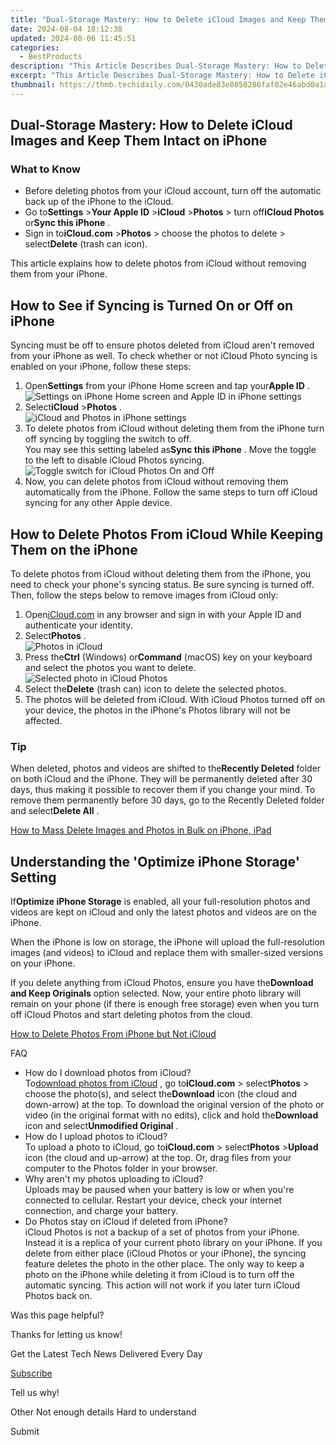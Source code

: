 ```yaml
---
title: "Dual-Storage Mastery: How to Delete iCloud Images and Keep Them Intact on iPhone"
date: 2024-08-04 18:12:38
updated: 2024-08-06 11:45:51
categories:
  - BestProducts
description: "This Article Describes Dual-Storage Mastery: How to Delete iCloud Images and Keep Them Intact on iPhone"
excerpt: "This Article Describes Dual-Storage Mastery: How to Delete iCloud Images and Keep Them Intact on iPhone"
thumbnail: https://thmb.techidaily.com/0430ade83e8050286faf02e46abd0a1a0086948243518cbb4c6651d559c1c38d.jpg
---
```


## Dual-Storage Mastery: How to Delete iCloud Images and Keep Them Intact on iPhone
### What to Know

* Before deleting photos from your iCloud account, turn off the automatic back up of the iPhone to the iCloud.
* Go to**Settings** \>**Your Apple ID** \>**iCloud** \>**Photos** \> turn off**iCloud Photos** or**Sync this iPhone** .
* Sign in to**iCloud.com** \>**Photos** \> choose the photos to delete > select**Delete** (trash can icon).

 This article explains how to delete photos from iCloud without removing them from your iPhone.

## How to See if Syncing is Turned On or Off on iPhone

 Syncing must be off to ensure photos deleted from iCloud aren't removed from your iPhone as well. To check whether or not iCloud Photo syncing is enabled on your iPhone, follow these steps:

1. Open**Settings** from your iPhone Home screen and tap your**Apple ID** .  
![Settings on iPhone Home screen and Apple ID in iPhone settings](https://www.lifewire.com/thmb/IiRyPe0Fsp4OdlZOaHpDLYN8lcU=/1500x0/filters:no_upscale():max_bytes(150000):strip_icc():format(webp)/001_delete-photos-from-icloud-5218812-4d08e0971fdf4559bcce1736cea6c360.jpg)
2. Select**iCloud** \>**Photos** .  
![iCloud and Photos in iPhone settings](https://www.lifewire.com/thmb/guqar8Tv0JOiJ8MZa4IJvR-QiX0=/1500x0/filters:no_upscale():max_bytes(150000):strip_icc():format(webp)/002_delete-photos-from-icloud-5218812-41ea5115dcbb407fbad1dc42a38ec56c.jpg)
3. To delete photos from iCloud without deleting them from the iPhone turn off syncing by toggling the switch to off.  
 You may see this setting labeled as**Sync this iPhone** . Move the toggle to the left to disable iCloud Photos syncing.  
![Toggle switch for iCloud Photos On and Off](https://www.lifewire.com/thmb/lKTz9Dgpw4e7NZl4w0-FZi7AvF4=/1500x0/filters:no_upscale():max_bytes(150000):strip_icc():format(webp)/003_delete-photos-from-icloud-5218812-f8578419b23d4a99b8572105b421e357.jpg)
4. Now, you can delete photos from iCloud without removing them automatically from the iPhone. Follow the same steps to turn off iCloud syncing for any other Apple device.

## How to Delete Photos From iCloud While Keeping Them on the iPhone

 To delete photos from iCloud without deleting them from the iPhone, you need to check your phone's syncing status. Be sure syncing is turned off. Then, follow the steps below to remove images from iCloud only:

1. Open[iCloud.com](https://www.icloud.com/) in any browser and sign in with your Apple ID and authenticate your identity.
2. Select**Photos** .  
![Photos in iCloud](https://www.lifewire.com/thmb/qE3HFTnz0S_6mVd-058Kb_p1fUU=/1500x0/filters:no_upscale():max_bytes(150000):strip_icc():format(webp)/004_delete-photos-from-icloud-5218812-802b8709be6546279b3c1d8a9caae9e9.jpg)
3. Press the**Ctrl** (Windows) or**Command** (macOS) key on your keyboard and select the photos you want to delete.  
![Selected photo in iCloud Photos](https://www.lifewire.com/thmb/EVp2jB02DvehpdfiEiH_oigpMW0=/1500x0/filters:no_upscale():max_bytes(150000):strip_icc():format(webp)/005_delete-photos-from-icloud-5218812-70d5dc6315c24376af07a234b8e76203.jpg)
4. Select the**Delete** (trash can) icon to delete the selected photos.
5. The photos will be deleted from iCloud. With iCloud Photos turned off on your device, the photos in the iPhone's Photos library will not be affected.

### Tip

 When deleted, photos and videos are shifted to the**Recently Deleted** folder on both iCloud and the iPhone. They will be permanently deleted after 30 days, thus making it possible to recover them if you change your mind. To remove them permanently before 30 days, go to the Recently Deleted folder and select**Delete All** .

[How to Mass Delete Images and Photos in Bulk on iPhone, iPad](https://www.lifewire.com/bulk-delete-images-iphone-ipad-2740750)

## Understanding the 'Optimize iPhone Storage' Setting

 If**Optimize iPhone Storage** is enabled, all your full-resolution photos and videos are kept on iCloud and only the latest photos and videos are on the iPhone.

 When the iPhone is low on storage, the iPhone will upload the full-resolution images (and videos) to iCloud and replace them with smaller-sized versions on your iPhone.

 If you delete anything from iCloud Photos, ensure you have the**Download and Keep Originals** option selected. Now, your entire photo library will remain on your phone (if there is enough free storage) even when you turn off iCloud Photos and start deleting photos from the cloud.

[How to Delete Photos From iPhone but Not iCloud](https://www.lifewire.com/delete-photos-from-iphone-but-not-icloud-5219768)

 FAQ

* How do I download photos from iCloud?  
 To[download photos from iCloud](https://www.lifewire.com/download-photos-from-icloud-5218261) , go to**iCloud.com** \> select**Photos** \> choose the photo(s), and select the**Download** icon (the cloud and down-arrow) at the top. To download the original version of the photo or video (in the original format with no edits), click and hold the**Download** icon and select**Unmodified Original** .
* How do I upload photos to iCloud?  
 To upload a photo to iCloud, go to**iCloud.com** \> select**Photos** \>**Upload** icon (the cloud and up-arrow) at the top. Or, drag files from your computer to the Photos folder in your browser.
* Why aren't my photos uploading to iCloud?  
 Uploads may be paused when your battery is low or when you're connected to cellular. Restart your device, check your internet connection, and charge your battery.
* Do Photos stay on iCloud if deleted from iPhone?  
 iCloud Photos is not a backup of a set of photos from your iPhone. Instead it is a replica of your current photo library on your iPhone. If you delete from either place (iCloud Photos or your iPhone), the syncing feature deletes the photo in the other place. The only way to keep a photo on the iPhone while deleting it from iCloud is to turn off the automatic syncing. This action will not work if you later turn iCloud Photos back on.

Was this page helpful?

Thanks for letting us know!

 Get the Latest Tech News Delivered Every Day

[Subscribe](https://www.lifewire.com/#)

Tell us why!

 Other  Not enough details  Hard to understand

 Submit

<ins class="adsbygoogle"
     style="display:block"
     data-ad-format="autorelaxed"
     data-ad-client="ca-pub-7571918770474297"
     data-ad-slot="1223367746"></ins>



<ins class="adsbygoogle"
     style="display:block"
     data-ad-client="ca-pub-7571918770474297"
     data-ad-slot="8358498916"
     data-ad-format="auto"
     data-full-width-responsive="true"></ins>
